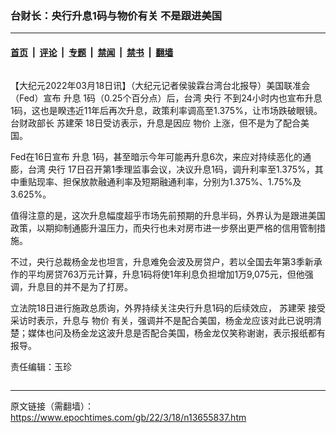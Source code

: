 ### 台财长：央行升息1码与物价有关 不是跟进美国

---

#### [首页](../../../..?n13655837) &nbsp;|&nbsp; [评论](../../../../../epoch-comment?n13655837) &nbsp;|&nbsp; [专题](../../../../../epoch-special?n13655837) &nbsp;|&nbsp; [禁闻](../../../../../epoch-news?n13655837) &nbsp;|&nbsp; [禁书](../../../../../books?n13655837) &nbsp;|&nbsp; [翻墙](https://github.com/gfw-breaker/nogfw/blob/master/README.md?n13655837)


<div class="column" id="artbody" itemprop="articleBody">
 <!-- article content begin -->
 <p>
  【大纪元2022年03月18日讯】（大纪元记者侯骏霖台湾台北报导）美国联准会（Fed）宣布
  <ok href="https://www.epochtimes.com/gb/tag/%E5%8D%87%E6%81%AF.html">
   升息
  </ok>
  1码（0.25个百分点）后，台湾
  <ok href="https://www.epochtimes.com/gb/tag/%E5%A4%AE%E8%A1%8C.html">
   央行
  </ok>
  不到24小时内也宣布升息1码，这也是睽违近11年后再次升息，政策利率调高至1.375%，让市场跌破眼镜。台财政部长
  <ok href="https://www.epochtimes.com/gb/tag/%E8%8B%8F%E5%BB%BA%E8%8D%A3.html">
   苏建荣
  </ok>
  18日受访表示，升息是因应
  <ok href="https://www.epochtimes.com/gb/tag/%E7%89%A9%E4%BB%B7.html">
   物价
  </ok>
  上涨，但不是为了配合美国。
 </p>
 <p>
  Fed在16日宣布
  <ok href="https://www.epochtimes.com/gb/tag/%E5%8D%87%E6%81%AF.html">
   升息
  </ok>
  1码，甚至暗示今年可能再升息6次，来应对持续恶化的通膨，台湾
  <ok href="https://www.epochtimes.com/gb/tag/%E5%A4%AE%E8%A1%8C.html">
   央行
  </ok>
  17日召开第1季理监事会议，决议升息1码，调升利率至1.375%，其中重贴现率、担保放款融通利率及短期融通利率，分别为1.375%、1.75%及3.625%。
 </p>
 <p>
  值得注意的是，这次升息幅度超乎市场先前预期的升息半码，外界认为是跟进美国政策，以期抑制通膨升温压力，而央行也未对房市进一步祭出更严格的信用管制措施。
 </p>
 <p>
  不过，央行总裁杨金龙也坦言，升息难免会波及房贷户，若以全国去年第3季新承作的平均房贷763万元计算，升息1码将使1年利息负担增加1万9,075元，但他强调，升息目的并不是为了打房。
 </p>
 <p>
  立法院18日进行施政总质询，外界持续关注央行升息1码的后续效应，
  <ok href="https://www.epochtimes.com/gb/tag/%E8%8B%8F%E5%BB%BA%E8%8D%A3.html">
   苏建荣
  </ok>
  接受采访时表示，升息与
  <ok href="https://www.epochtimes.com/gb/tag/%E7%89%A9%E4%BB%B7.html">
   物价
  </ok>
  有关，强调并不是配合美国，杨金龙应该对此已说明清楚；媒体也问及杨金龙这波升息是否配合美国，杨金龙仅笑称谢谢，表示报纸都有报导。
 </p>
 <p>
  责任编辑：玉珍
 </p>
 <!-- article content end -->
</div>


---

原文链接（需翻墙）：https://www.epochtimes.com/gb/22/3/18/n13655837.htm